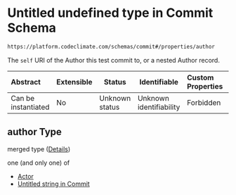 # Untitled undefined type in Commit Schema

```txt
https://platform.codeclimate.com/schemas/commit#/properties/author
```

The `self` URI of the Author this test commit to, or a nested Author record.


| Abstract            | Extensible | Status         | Identifiable            | Custom Properties | Additional Properties | Access Restrictions | Defined In                                                                      |
| :------------------ | ---------- | -------------- | ----------------------- | :---------------- | --------------------- | ------------------- | ------------------------------------------------------------------------------- |
| Can be instantiated | No         | Unknown status | Unknown identifiability | Forbidden         | Allowed               | none                | [Commit.schema.json\*](../../schemas/Commit.schema.json "open original schema") |

## author Type

merged type ([Details](commit-properties-author.md))

one (and only one) of

-   [Actor](codeissue-properties-statusupdatedby-oneof-actor.md "check type definition")
-   [Untitled string in Commit](commit-properties-author-oneof-1.md "check type definition")
